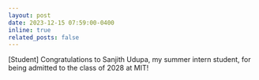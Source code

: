 ```yaml
---
layout: post
date: 2023-12-15 07:59:00-0400
inline: true
related_posts: false
---
```


[Student] Congratulations to Sanjith Udupa, my summer intern student, for being admitted to the class of 2028 at MIT!
